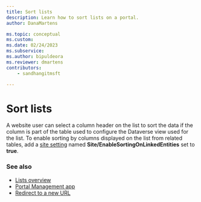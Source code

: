 ```yaml
---
title: Sort lists
description: Learn how to sort lists on a portal.
author: DanaMartens

ms.topic: conceptual
ms.custom: 
ms.date: 02/24/2023
ms.subservice: 
ms.author: bipuldeora
ms.reviewer: dmartens
contributors:
    - sandhangitmsft

---
```


# Sort lists

A website user can select a column header on the list to sort the data if the column is part of the table used to configure the Dataverse view used for the list. To enable sorting by columns displayed on the list from related tables, add a [site setting](configure-site-settings.md) named **Site/EnableSortingOnLinkedEntities** set to **true**.

### See also

- [Lists overview](lists.md)
- [Portal Management app](portal-management-app.md)  
- [Redirect to a new URL](add-redirect-url.md)
